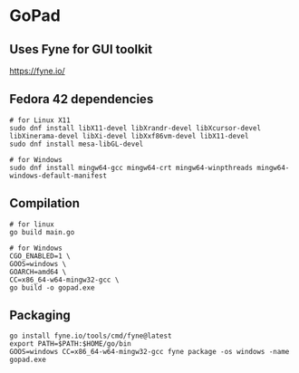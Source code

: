 
# GoPad

## Uses Fyne for GUI toolkit
https://fyne.io/


## Fedora 42 dependencies
```
# for Linux X11
sudo dnf install libX11-devel libXrandr-devel libXcursor-devel libXinerama-devel libXi-devel libXxf86vm-devel libX11-devel
sudo dnf install mesa-libGL-devel

# for Windows
sudo dnf install mingw64-gcc mingw64-crt mingw64-winpthreads mingw64-windows-default-manifest
```


## Compilation
```
# for linux
go build main.go

# for Windows
CGO_ENABLED=1 \
GOOS=windows \
GOARCH=amd64 \
CC=x86_64-w64-mingw32-gcc \
go build -o gopad.exe
```

## Packaging
```
go install fyne.io/tools/cmd/fyne@latest
export PATH=$PATH:$HOME/go/bin
GOOS=windows CC=x86_64-w64-mingw32-gcc fyne package -os windows -name gopad.exe
```
